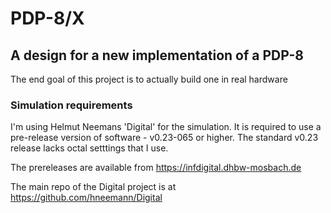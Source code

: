 # PDP-8/X
## A design for a new implementation of a PDP-8

The end goal of this project is to actually build one in real hardware

### Simulation requirements
I'm using Helmut Neemans 'Digital' for the simulation. It is required to use a pre-release version of software - v0.23-065 or higher. The standard v0.23 release lacks octal setttings that I use.

The prereleases are available from https://infdigital.dhbw-mosbach.de

The main repo of the Digital project is at https://github.com/hneemann/Digital



